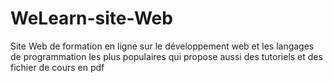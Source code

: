 # WeLearn-site-Web
Site Web de formation en ligne sur le développement web et les langages de programmation les plus populaires qui propose aussi des tutoriels et des fichier de cours en pdf
